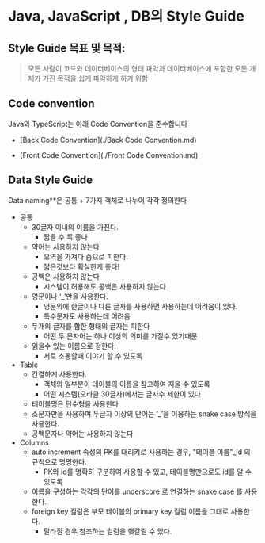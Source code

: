 # Java, JavaScript , DB의 Style Guide 



## Style Guide **목표 및 목적:**

> 모든 사람이 코드와 데이터베이스의 형태 파악과 데이터베이스에 포함한 모든 개체가 가진 목적을 쉽게 파악하게 하기 위함

## **Code convention**

Java와 TypeScript는 아래 Code Convention을 준수합니다

- [Back Code Convention](./Back Code Convention.md)

- [Front Code Convention](./Front Code Convention.md)

  

## **Data** Style Guide  

Data naming**은 공통 + 7가지 객체로 나누어 각각 정의한다

- 공통
  - 30글자 이내의 이름을 가진다.
    - 짧을 수 록 좋다
  - 약어는 사용하지 않는다
    - 오역을 가져다 줌으로 피한다.
    - 짧은것보다 확실한게 좋다!
  - 공백은 사용하지 않는다
    - 시스템이 허용해도 공백은 사용하지 않는다
  - 영문이나 ‘_’만을 사용한다.
    - 영문외에 한글이나 다른 글자를 사용하면 사용하는데 어려움이 있다.
    - 특수문자도 사용하는데 어려움
  - 두개의 글자를 합한 형태의 글자는 피한다
    - 어떤 두 문자어는 하나 이상의 의미를 가질수 있기때문
  - 읽을수 있는 이름으로 정한다.
    - 서로 소통할때 이야기 할 수 있도록
- Table
  - 간결하게 사용한다.
    - 객체의 일부분이 테이블의 이름을 참고하여 지을 수 있도록
    - 어떤 시스템(오라클 30글자)에서는 글자수 제한이 있다
  - 테이블명은 단수형을 사용한다
  - 소문자만을 사용하며 두글자 이상의 단어는 ‘_’을 이용하는 snake case 방식을 사용한다.
  - 공백문자나 약어는 사용하지 않는다
- Columns
  - auto increment 속성의 PK를 대리키로 사용하는 경우, "테이블 이름"_id 의 규칙으로 명명한다.
    - PK와 id를 명확히 구분하여 사용할 수 있고, 테이블명만으로도 id를 알 수 있도록
  - 이름을 구성하는 각각의 단어를 underscore 로 연결하는 snake case 를 사용한다.
  - foreign key 컬럼은 부모 테이블의 primary key 컬럼 이름을 그대로 사용한다.
    - 달라질 경우 참조하는 컬럼을 헷갈릴 수 있다.
    